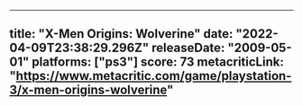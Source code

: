 
---
title: "X-Men Origins: Wolverine"
date: "2022-04-09T23:38:29.296Z"
releaseDate: "2009-05-01"
platforms: ["ps3"]
score: 73
metacriticLink: "https://www.metacritic.com/game/playstation-3/x-men-origins-wolverine"
---
